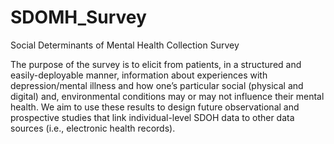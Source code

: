 # SDOMH_Survey
Social Determinants of Mental Health Collection Survey

The purpose of the survey is to elicit from patients, in a structured and easily-deployable manner, information about experiences with depression/mental illness and how one’s particular social (physical and digital) and, environmental conditions may or may not influence their mental health. We aim to use these results to design future observational and prospective studies that link individual-level SDOH data to other data sources (i.e., electronic health records).
